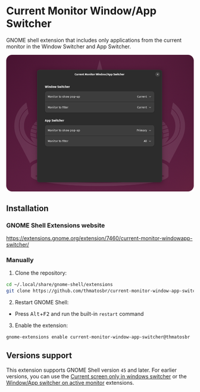 # Current Monitor Window/App Switcher

GNOME shell extension that includes only applications from the current monitor in the Window Switcher and App Switcher.

![Screenshot](screenshot.png)

## Installation

### GNOME Shell Extensions website

https://extensions.gnome.org/extension/7460/current-monitor-windowapp-switcher/

### Manually

1. Clone the repository:
```sh
cd ~/.local/share/gnome-shell/extensions
git clone https://github.com/thmatosbr/current-monitor-window-app-switcher.git current-monitor-window-app-switcher@thmatosbr
```
2. Restart GNOME Shell:
  - Press <kbd>Alt</kbd>+<kbd>F2</kbd> and run the built-in `restart` command
3. Enable the extension:
```sh
gnome-extensions enable current-monitor-window-app-switcher@thmatosbr
```

## Versions support

This extension supports GNOME Shell version `45` and later. For earlier versions, you can use the [Current screen only in windows switcher](https://extensions.gnome.org/extension/1437/current-screen-only-for-alternate-tab/) or the [Window/App switcher on active monitor](https://extensions.gnome.org/extension/5568/monitor-window-switcher-2/) extensions.
